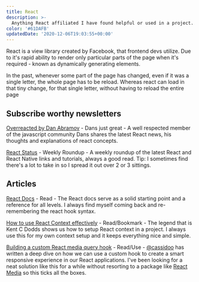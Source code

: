 ```yaml
---
title: React
description: >-
  Anything React affiliated I have found helpful or used in a project. This also includes Gatsby and Next.js.
color: '#61DAFB'
updatedDate: '2020-12-06T19:03:55+00:00'
---
```


React is a view library created by Facebook, that frontend devs utilize. Due to it's rapid ability to render only particular parts of the page when it's required - known as dynamically generating elements.

In the past, whenever some part of the page has changed, even if it was a single letter, the whole page has to be reload. Whereas react can load in that tiny change, for that single letter, without having to reload the entire page

## Subscribe worthy newsletters

[Overreacted by Dan Abramov](https://overreacted.io/) - Dans just great - A well respected member of the javascript community Dans shares the latest React news, his thoughts and explanations of react concepts.

[React Status](https://react.statuscode.com/) - Weekly Roundup - A weekly roundup of the latest React and React Native links and tutorials, always a good read. Tip: I sometimes find there's a lot to take in so I spread it out over 2 or 3 sittings.

## Articles

[React Docs](https://reactjs.org/docs/getting-started.html) - Read - The React docs serve as a solid starting point and a reference for all levels. I always find myself coming back and re-remembering the react hook syntax.

[How to use React Context effectively](https://kentcdodds.com/blog/how-to-use-react-context-effectively/) - Read/Bookmark - The legend that is Kent C Dodds shows us how to setup React context in a project. I always use this for my own context setup and it keeps everything nice and simple.

[Building a custom React media query hook](https://www.netlify.com/blog/2020/12/05/building-a-custom-react-media-query-hook-for-more-responsive-apps/) - Read/Use - [@cassidoo](https://twitter.com/cassidoo) has written a deep dive on how we can use a custom hook to create a smart responsive experience in our React applications. I've been looking for a neat solution like this for a while without resorting to a package like [React Media](https://www.npmjs.com/package/react-media) so this ticks all the boxes.
